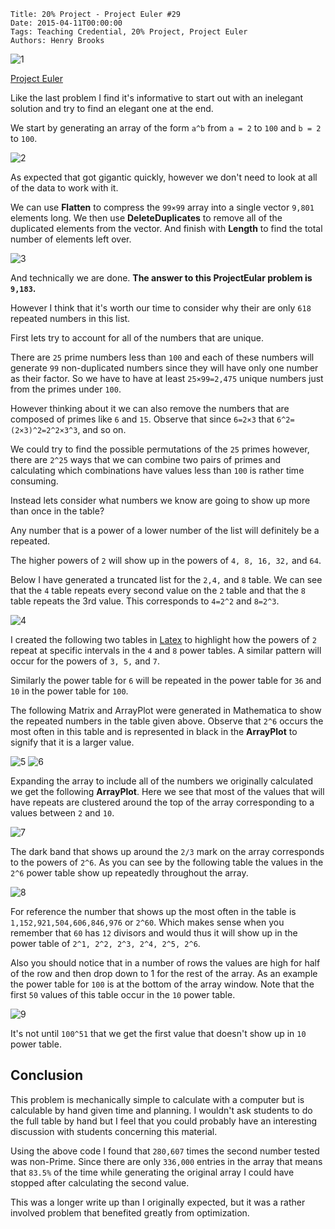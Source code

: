     Title: 20% Project - Project Euler #29
    Date: 2015-04-11T00:00:00
    Tags: Teaching Credential, 20% Project, Project Euler
    Authors: Henry Brooks

![1](/img/ProjectEuler29a.png)

<!-- more -->

[Project Euler](https://projecteuler.net/problem=29)

Like the last problem I find it's informative to start out with an inelegant solution and try to find an elegant one at the end.

We start by generating an array of the form `a^b` from `a = 2` to `100` and `b = 2` to `100`.

![2](/img/ProjectEuler29b.png)

As expected that got gigantic quickly, however we don't need to look at all of the data to work with it.

We can use **Flatten** to compress the `99×99` array into a single vector `9,801` elements long.
We then use **DeleteDuplicates** to remove all of the duplicated elements from the vector.
And finish with **Length** to find the total number of elements left over.

![3](/img/ProjectEuler29c.png)

And technically we are done. **The answer to this ProjectEular problem is `9,183`.**

However I think that it's worth our time to consider why their are only `618` repeated numbers in this list.

First lets try to account for all of the numbers that are unique.

There are `25` prime numbers less than `100` and each of these numbers will generate `99` non-duplicated numbers since they will have only one number as their factor. So we have to have at least `25×99=2,475` unique numbers just from the primes under `100`.

However thinking about it we can also remove the numbers that are composed of primes like `6` and `15`. Observe that since `6=2×3` that `6^2=(2×3)^2=2^2×3^3`, and so on.

We could try to find the possible permutations of the `25` primes however, there are `2^25` ways that we can combine two pairs of primes and calculating which combinations have values less than `100` is rather time consuming.

Instead lets consider what numbers we know are going to show up more than once in the table?

Any number that is a power of a lower number of the list will definitely be a repeated.

The higher powers of `2` will show up in the powers of `4, 8, 16, 32,` and `64`.

Below I have generated a truncated list for the `2,4,` and `8` table. We can see that the `4` table repeats every second value on the `2` table and that the `8` table repeats the 3rd value. This corresponds to `4=2^2` and `8=2^3`.

![4](/img/ProjectEuler29d.png)

I created the following two tables in [Latex](https://en.wikipedia.org/wiki/LaTeX) to highlight how the powers of `2` repeat at specific intervals in the `4` and `8` power tables. A similar pattern will occur for the powers of `3, 5,` and `7`.

Similarly the power table for `6` will be repeated in the power table for `36` and `10` in the power table for `100`.

The following Matrix and ArrayPlot were generated in Mathematica to show the repeated numbers in the table given above. Observe that `2^6` occurs the most often in this table and is represented in black in the **ArrayPlot** to signify that it is a larger value.

![5](/img/ProjectEuler29e.png)
![6](/img/ProjectEuler29f.png)

Expanding the array to include all of the numbers we originally calculated we get the following **ArrayPlot**. Here we see that most of the values that will have repeats are clustered around the top of the array corresponding to a values between `2` and `10`.

![7](/img/ProjectEuler29g.png)

The dark band that shows up around the `2/3` mark on the array corresponds to the powers of `2^6`.  As you can see by the following table the values in the `2^6` power table show up repeatedly throughout the array.

![8](/img/ProjectEuler29h.png)

For reference the number that shows up the most often in the table is `1,152,921,504,606,846,976` or `2^60`. Which makes sense when you remember that `60` has `12` divisors and would thus it will show up in the power table of `2^1, 2^2, 2^3, 2^4, 2^5, 2^6`.

Also you should notice that in a number of rows the values are high for half of the row and then drop down to 1 for the rest of the array. As an example the power table for `100` is at the bottom of the array window. Note that the first `50` values of this table occur in the `10` power table.

![9](/img/ProjectEuler29i.png)

It's not until `100^51` that we get the first value that doesn't show up in `10` power table.

Conclusion
---

This problem is mechanically simple to calculate with a computer but is calculable by hand given time and planning. I wouldn't ask students to do the full table by hand but I feel that you could probably have an interesting discussion with students concerning this material.

Using the above code I found that `280,607` times the second number tested was non-Prime. Since there are only `336,000` entries in the array that means that `83.5%` of the time while generating the original array I could have stopped after calculating the second value.

This was a longer write up than I originally expected, but it was a rather involved problem that benefited greatly from optimization.
